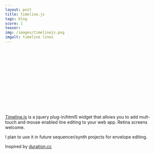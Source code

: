 ```yaml
---
layout: post
title: timeline.js
tags: blog
score: 1
teaser: 
img: /images/timelinejs.png
imgalt: timeline lines
---
```


<script src="http://code.jquery.com/jquery-1.9.1.min.js"></script>
<script src="http://code.jquery.com/jquery-migrate-1.1.1.min.js"></script>
<script src="https://raw.github.com/russellmcc/timelinejs/master/timeline.min.js"></script>
<div id="timeline" style="height:200px;"></div>
<script>
  var p = [];
  var n = 35;
  for(var i = 0; i < n; ++i) {
      var h = 0.5 + 0.3 * Math.sin(i/n * Math.PI) * Math.cos(i * Math.PI);
      p.push([i/n, h]);
  }
  $('#timeline').timeline({
     points: p
  });
</script>

</div><div class="post">

[Timeline.js](http://russellmcc.com/timelinejs/) is a jquery plug-in/html5 widget that allows you to add mult-touch and mouse enabled line editing to your web app.  Retina screens welcome.

I plan to use it in future sequencer/synth projects for envelope editing.

Inspired by [duration.cc](http://www.duration.cc/)